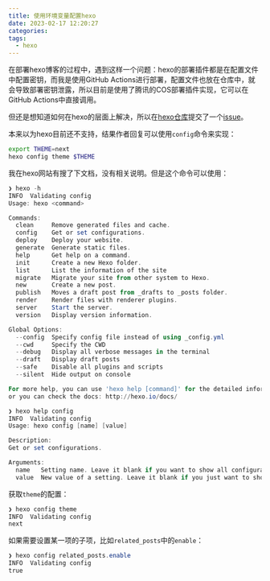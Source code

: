 ```yaml
---
title: 使用环境变量配置hexo
date: 2023-02-17 12:20:27
categories:
tags:
  - hexo
---
```


在部署hexo博客的过程中，遇到这样一个问题：hexo的部署插件都是在配置文件中配置密钥，而我是使用GitHub Actions进行部署，配置文件也放在仓库中，就会导致部署密钥泄露，所以目前是使用了腾讯的COS部署插件实现，它可以在GitHub Actions中直接调用。

但还是想知道如何在hexo的层面上解决，所以在[hexo仓库](https://github.com/hexojs/hexo)提交了一个[issue](https://github.com/hexojs/hexo/issues/5154)。

本来以为hexo目前还不支持，结果作者回复可以使用`config`命令来实现：

``` sh
export THEME=next
hexo config theme $THEME
```

我在hexo网站有搜了下文档，没有相关说明。但是这个命令可以使用：

``` powershell
❯ hexo -h  
INFO  Validating config
Usage: hexo <command>

Commands:
  clean     Remove generated files and cache.
  config    Get or set configurations.
  deploy    Deploy your website.
  generate  Generate static files.
  help      Get help on a command.
  init      Create a new Hexo folder.
  list      List the information of the site
  migrate   Migrate your site from other system to Hexo.
  new       Create a new post.
  publish   Moves a draft post from _drafts to _posts folder.
  render    Render files with renderer plugins.
  server    Start the server.
  version   Display version information.

Global Options:
  --config  Specify config file instead of using _config.yml
  --cwd     Specify the CWD
  --debug   Display all verbose messages in the terminal
  --draft   Display draft posts
  --safe    Disable all plugins and scripts
  --silent  Hide output on console

For more help, you can use 'hexo help [command]' for the detailed information
or you can check the docs: http://hexo.io/docs/

❯ hexo help config
INFO  Validating config
Usage: hexo config [name] [value]

Description:
Get or set configurations.

Arguments:
  name   Setting name. Leave it blank if you want to show all configurations.
  value  New value of a setting. Leave it blank if you just want to show a single configuration.
```

获取`theme`的配置：

``` powershell
❯ hexo config theme
INFO  Validating config
next
```

如果需要设置某一项的子项，比如`related_posts`中的`enable`：

``` powershell
❯ hexo config related_posts.enable
INFO  Validating config
true
```
